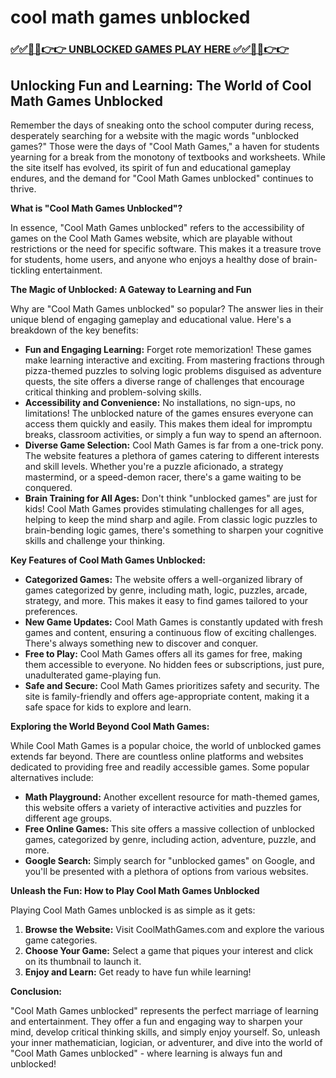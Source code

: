 # cool math games unblocked

### [✅✅🔴🔴👉👉 UNBLOCKED GAMES PLAY HERE ✅✅🔴🔴👉👉](https://topstoryindia.com)

##  Unlocking Fun and Learning: The World of Cool Math Games Unblocked

Remember the days of sneaking onto the school computer during recess, desperately searching for a website with the magic words "unblocked games?" Those were the days of "Cool Math Games," a haven for students yearning for a break from the monotony of textbooks and worksheets. While the site itself has evolved, its spirit of fun and educational gameplay endures, and the demand for "Cool Math Games unblocked" continues to thrive. 

**What is "Cool Math Games Unblocked"?**

In essence, "Cool Math Games unblocked" refers to the accessibility of games on the Cool Math Games website, which are playable without restrictions or the need for specific software. This makes it a treasure trove for students, home users, and anyone who enjoys a healthy dose of brain-tickling entertainment.  

**The Magic of Unblocked: A Gateway to Learning and Fun**

Why are "Cool Math Games unblocked" so popular? The answer lies in their unique blend of engaging gameplay and educational value. Here's a breakdown of the key benefits:

* **Fun and Engaging Learning:**  Forget rote memorization! These games make learning interactive and exciting. From mastering fractions through pizza-themed puzzles to solving logic problems disguised as adventure quests, the site offers a diverse range of challenges that encourage critical thinking and problem-solving skills.
* **Accessibility and Convenience:**  No installations, no sign-ups, no limitations! The unblocked nature of the games ensures everyone can access them quickly and easily. This makes them ideal for impromptu breaks, classroom activities, or simply a fun way to spend an afternoon.
* **Diverse Game Selection:**  Cool Math Games is far from a one-trick pony. The website features a plethora of games catering to different interests and skill levels. Whether you're a puzzle aficionado, a strategy mastermind, or a speed-demon racer, there's a game waiting to be conquered.
* **Brain Training for All Ages:**  Don't think "unblocked games" are just for kids! Cool Math Games provides stimulating challenges for all ages, helping to keep the mind sharp and agile. From classic logic puzzles to brain-bending logic games, there's something to sharpen your cognitive skills and challenge your thinking.

**Key Features of Cool Math Games Unblocked:**

* **Categorized Games:** The website offers a well-organized library of games categorized by genre, including math, logic, puzzles, arcade, strategy, and more. This makes it easy to find games tailored to your preferences.
* **New Game Updates:**  Cool Math Games is constantly updated with fresh games and content, ensuring a continuous flow of exciting challenges.  There's always something new to discover and conquer.
* **Free to Play:**  Cool Math Games offers all its games for free, making them accessible to everyone. No hidden fees or subscriptions, just pure, unadulterated game-playing fun. 
* **Safe and Secure:** Cool Math Games prioritizes safety and security. The site is family-friendly and offers age-appropriate content, making it a safe space for kids to explore and learn.

**Exploring the World Beyond Cool Math Games:**

While Cool Math Games is a popular choice, the world of unblocked games extends far beyond. There are countless online platforms and websites dedicated to providing free and readily accessible games. Some popular alternatives include:

* **Math Playground:** Another excellent resource for math-themed games, this website offers a variety of interactive activities and puzzles for different age groups.
* **Free Online Games:** This site offers a massive collection of unblocked games, categorized by genre, including action, adventure, puzzle, and more.
* **Google Search:** Simply search for "unblocked games" on Google, and you'll be presented with a plethora of options from various websites.

**Unleash the Fun: How to Play Cool Math Games Unblocked**

Playing Cool Math Games unblocked is as simple as it gets:

1. **Browse the Website:** Visit CoolMathGames.com and explore the various game categories.
2. **Choose Your Game:** Select a game that piques your interest and click on its thumbnail to launch it.
3. **Enjoy and Learn:** Get ready to have fun while learning! 

**Conclusion:**

"Cool Math Games unblocked" represents the perfect marriage of learning and entertainment. They offer a fun and engaging way to sharpen your mind, develop critical thinking skills, and simply enjoy yourself. So, unleash your inner mathematician, logician, or adventurer, and dive into the world of "Cool Math Games unblocked" - where learning is always fun and unblocked!